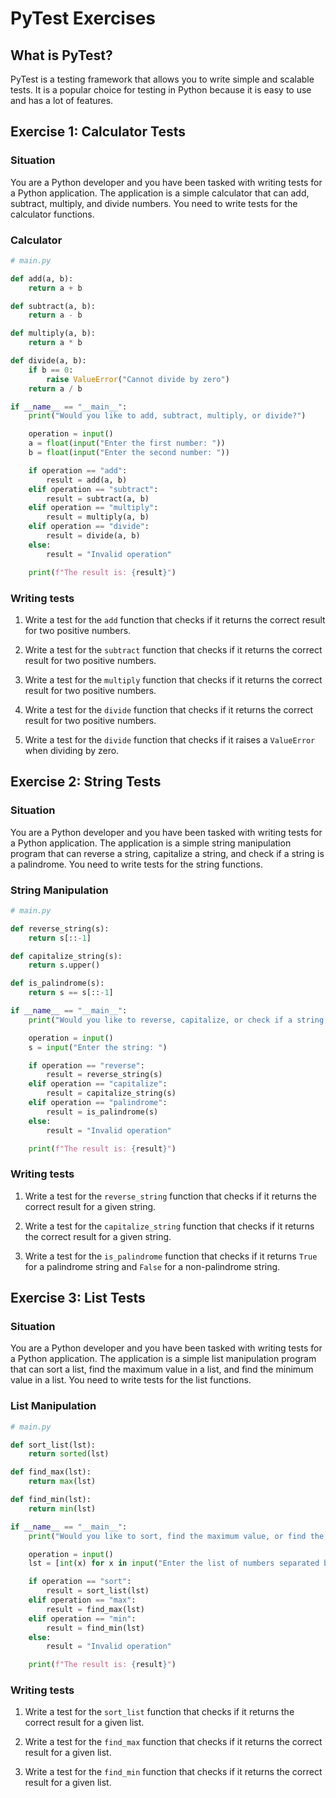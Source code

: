 # PyTest Exercises

## What is PyTest?

PyTest is a testing framework that allows you to write simple and scalable tests. It is a popular choice for testing in Python because it is easy to use and has a lot of features.

## Exercise 1: Calculator Tests

### Situation

You are a Python developer and you have been tasked with writing tests for a Python application. The application is a simple calculator that can add, subtract, multiply, and divide numbers. You need to write tests for the calculator functions.

### Calculator

```python
# main.py

def add(a, b):
    return a + b

def subtract(a, b):
    return a - b

def multiply(a, b):
    return a * b

def divide(a, b):
    if b == 0:
        raise ValueError("Cannot divide by zero")
    return a / b

if __name__ == "__main__":
    print("Would you like to add, subtract, multiply, or divide?")

    operation = input()
    a = float(input("Enter the first number: "))
    b = float(input("Enter the second number: "))

    if operation == "add":
        result = add(a, b)
    elif operation == "subtract":
        result = subtract(a, b)
    elif operation == "multiply":
        result = multiply(a, b)
    elif operation == "divide":
        result = divide(a, b)
    else:
        result = "Invalid operation"

    print(f"The result is: {result}")
```

### Writing tests

1. Write a test for the `add` function that checks if it returns the correct result for two positive numbers.

2. Write a test for the `subtract` function that checks if it returns the correct result for two positive numbers.

3. Write a test for the `multiply` function that checks if it returns the correct result for two positive numbers.

4. Write a test for the `divide` function that checks if it returns the correct result for two positive numbers.

5. Write a test for the `divide` function that checks if it raises a `ValueError` when dividing by zero.

## Exercise 2: String Tests

### Situation

You are a Python developer and you have been tasked with writing tests for a Python application. The application is a simple string manipulation program that can reverse a string, capitalize a string, and check if a string is a palindrome. You need to write tests for the string functions.

### String Manipulation

```python
# main.py

def reverse_string(s):
    return s[::-1]

def capitalize_string(s):
    return s.upper()

def is_palindrome(s):
    return s == s[::-1]

if __name__ == "__main__":
    print("Would you like to reverse, capitalize, or check if a string is a palindrome?")

    operation = input()
    s = input("Enter the string: ")

    if operation == "reverse":
        result = reverse_string(s)
    elif operation == "capitalize":
        result = capitalize_string(s)
    elif operation == "palindrome":
        result = is_palindrome(s)
    else:
        result = "Invalid operation"

    print(f"The result is: {result}")
```

### Writing tests

1. Write a test for the `reverse_string` function that checks if it returns the correct result for a given string.

2. Write a test for the `capitalize_string` function that checks if it returns the correct result for a given string.

3. Write a test for the `is_palindrome` function that checks if it returns `True` for a palindrome string and `False` for a non-palindrome string.

## Exercise 3: List Tests

### Situation

You are a Python developer and you have been tasked with writing tests for a Python application. The application is a simple list manipulation program that can sort a list, find the maximum value in a list, and find the minimum value in a list. You need to write tests for the list functions.

### List Manipulation

```python
# main.py

def sort_list(lst):
    return sorted(lst)

def find_max(lst):
    return max(lst)

def find_min(lst):
    return min(lst)

if __name__ == "__main__":
    print("Would you like to sort, find the maximum value, or find the minimum value in a list?")

    operation = input()
    lst = [int(x) for x in input("Enter the list of numbers separated by spaces: ").split()]

    if operation == "sort":
        result = sort_list(lst)
    elif operation == "max":
        result = find_max(lst)
    elif operation == "min":
        result = find_min(lst)
    else:
        result = "Invalid operation"

    print(f"The result is: {result}")
```

### Writing tests

1. Write a test for the `sort_list` function that checks if it returns the correct result for a given list.

2. Write a test for the `find_max` function that checks if it returns the correct result for a given list.

3. Write a test for the `find_min` function that checks if it returns the correct result for a given list.

